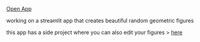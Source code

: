 [Open App](https://jlomako-geometric-figures-main-aogrq1.streamlit.app/)

working on a streamlit app that creates beautiful random geometric figures

this app has a side project where you can also edit your figures > [here](https://github.com/jlomako/geom-fig2) 
